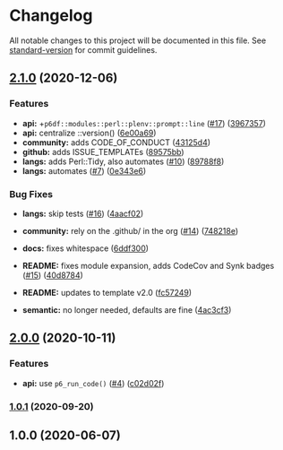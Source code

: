 # Changelog

All notable changes to this project will be documented in this file. See [standard-version](https://github.com/conventional-changelog/standard-version) for commit guidelines.

## [2.1.0](https://github.com/p6m7g8/p6df-perl/compare/v2.0.0...v2.1.0) (2020-12-06)


### Features

* **api:** +`p6df::modules::perl::plenv::prompt::line` ([#17](https://github.com/p6m7g8/p6df-perl/issues/17)) ([3967357](https://github.com/p6m7g8/p6df-perl/commit/39673572a9f011c58c9d5380c7049133898219a7))
* **api:** centralize ::version() ([6e00a69](https://github.com/p6m7g8/p6df-perl/commit/6e00a69c0d68680878fec2e92188d58ab1612043))
* **community:** adds CODE_OF_CONDUCT ([43125d4](https://github.com/p6m7g8/p6df-perl/commit/43125d4e917e67d362da7fd362d843a6d7250770))
* **github:** adds ISSUE_TEMPLATEs ([89575bb](https://github.com/p6m7g8/p6df-perl/commit/89575bbfd2fc3c8111e43c38931d29f3ec183cf1))
* **langs:** adds Perl::Tidy, also automates ([#10](https://github.com/p6m7g8/p6df-perl/issues/10)) ([89788f8](https://github.com/p6m7g8/p6df-perl/commit/89788f8ba3fc3f5ee5a655cb78cbe16c6e8fcec2))
* **langs:** automates ([#7](https://github.com/p6m7g8/p6df-perl/issues/7)) ([0e343e6](https://github.com/p6m7g8/p6df-perl/commit/0e343e6e5c7610a8c4d20bc060af1c712323a704))


### Bug Fixes

* **langs:** skip tests ([#16](https://github.com/p6m7g8/p6df-perl/issues/16)) ([4aacf02](https://github.com/p6m7g8/p6df-perl/commit/4aacf0274c3c610d0c043c84a09b942155d6f40a))


* **community:** rely on the .github/ in the org ([#14](https://github.com/p6m7g8/p6df-perl/issues/14)) ([748218e](https://github.com/p6m7g8/p6df-perl/commit/748218e7570d93293eeb16157deebedf078df57b))
* **docs:** fixes whitespace ([6ddf300](https://github.com/p6m7g8/p6df-perl/commit/6ddf300cc9032bf0b8cd68454762f82cb50574ab))
* **README:** fixes module expansion, adds CodeCov and Synk badges ([#15](https://github.com/p6m7g8/p6df-perl/issues/15)) ([40d8784](https://github.com/p6m7g8/p6df-perl/commit/40d8784c0f0993637a824dc004e9d278c2569a30))
* **README:** updates to template v2.0 ([fc57249](https://github.com/p6m7g8/p6df-perl/commit/fc572495b778afbcdcdaf4447e69620d869b0015))
* **semantic:** no longer needed, defaults are fine ([4ac3cf3](https://github.com/p6m7g8/p6df-perl/commit/4ac3cf35c775c587bff029fba5ab12d57d72283b))

## [2.0.0](https://github.com/p6m7g8/p6df-perl/compare/v1.0.1...v2.0.0) (2020-10-11)


### Features

* **api:** use `p6_run_code()` ([#4](https://github.com/p6m7g8/p6df-perl/issues/4)) ([c02d02f](https://github.com/p6m7g8/p6df-perl/commit/c02d02ff0ab6106c5adf4632e68d826dae3fed3f))

### [1.0.1](https://github.com/p6m7g8/p6df-perl/compare/v1.0.0...v1.0.1) (2020-09-20)

## 1.0.0 (2020-06-07)
